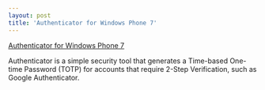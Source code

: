 ```yaml
---
layout: post
title: 'Authenticator for Windows Phone 7'
---
```


[Authenticator for Windows Phone 7](http://www.windowsphone.com/en-us/apps/82c12390-0176-43de-916e-5613d17f61a0)

Authenticator is a simple security tool that generates a Time-based One-time Password (TOTP) for accounts that require 2-Step Verification, such as Google Authenticator.
